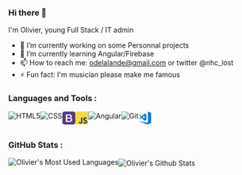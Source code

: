 ### Hi there 👋

I'm Olivier, young Full Stack / IT admin

- 🔭 I’m currently working on some Personnal projects
- 🌱 I’m currently learning Angular/Firebase
- 📫 How to reach me: odelalande@gmail.com or twitter @nhc_lost
- ⚡ Fun fact: I'm musician please make me famous
  
### Languages and Tools :

<a href="https://developer.mozilla.org/fr/docs/Web/Guide/HTML/HTML5">
  <img align="left" alt="HTML5" height="26px" src="https://upload.wikimedia.org/wikipedia/commons/6/61/HTML5_logo_and_wordmark.svg">
</a>
<a href="https://developer.mozilla.org/fr/docs/Web/CSS">
  <img align="left" alt="CSS" height="26px" src="https://upload.wikimedia.org/wikipedia/commons/d/d5/CSS3_logo_and_wordmark.svg">
</a>
<a href="https://getbootstrap.com/">
  <img align="left" alt="Bootstrap" height="26px" src="https://raw.githubusercontent.com/github/explore/80688e429a7d4ef2fca1e82350fe8e3517d3494d/topics/bootstrap/bootstrap.png">
</a>
<a href="https://developer.mozilla.org/fr/docs/Web/JavaScript">
  <img align="left" alt="JavaScript" height="26px" src="https://raw.githubusercontent.com/github/explore/80688e429a7d4ef2fca1e82350fe8e3517d3494d/topics/javascript/javascript.png"/>
</a>
<a href="https://vuejs.org/">
  <img align="left" alt="Angular" height="26px" src="https://upload.wikimedia.org/wikipedia/commons/c/cf/Angular_full_color_logo.svg"/>
</a>
<a href="https://git-scm.com/">
  <img align="left" alt="Git" height="26px" src="https://upload.wikimedia.org/wikipedia/commons/thumb/3/3f/Git_icon.svg/1024px-Git_icon.svg.png"/>
</a>
<a href="https://code.visualstudio.com">
  <img align="left" alt="Visual Studio Code" height="26px" src="https://raw.githubusercontent.com/github/explore/80688e429a7d4ef2fca1e82350fe8e3517d3494d/topics/visual-studio-code/visual-studio-code.png" />
</a>

<!-- Sorry Thomas but c'est pas vrai j'ai pas fait Ctrl+C Ctrl+V T'as pas de preuves -->

<br />
<br />

### GitHub Stats :

<img align="left" src="https://github-readme-stats.bobtoutpuissant.vercel.app/api/top-langs/?username=bobtoutpuissant&card_width=235&layout=compact&hide_border=true&hide_title=true" alt="Olivier's Most Used Languages" />

<img align="center" width="450" src="https://github-readme-stats.bobtoutpuissant.vercel.app/api?username=bobtoutpuissant&hide_rank=false&line_height=30&show_icons=true&hide_border=true&include_all_commits=true&count_private=true&title_color=1e2a38&icon_color=1e2a38&hide=prs,issues&hide_title=true" alt="Olivier's Github Stats" />
